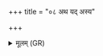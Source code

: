 +++
title = "०८ अथ यद् अस्य"

+++
<details><summary>मूलम् (GR)</summary>

अथ यद् अस्य प्रतीचीनं नाभ्यास् तेन मृतुं नाष्ट्राम् अवर्तिं तरति ॥
</details>